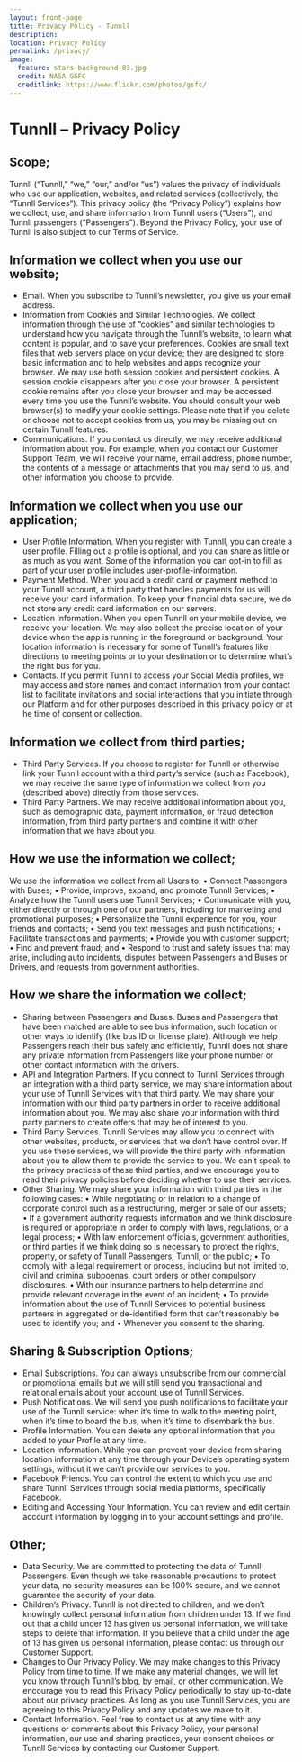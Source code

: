 ```yaml
---
layout: front-page 
title: Privacy Policy - Tunnll
description:  
location: Privacy Policy
permalink: /privacy/
image:
  feature: stars-background-03.jpg
  credit: NASA GSFC
  creditlink: https://www.flickr.com/photos/gsfc/
---
```



# Tunnll – Privacy Policy

## Scope;

Tunnll (“Tunnll,” “we,” “our,” and/or “us”) values the privacy of individuals who use our application, websites, and related services (collectively, the “Tunnll Services”). This privacy policy (the “Privacy Policy”) explains how we collect, use, and share information from Tunnll users (“Users”), and Tunnll passengers (“Passengers”). Beyond the Privacy Policy, your use of Tunnll is also subject to our Terms of Service.

## Information we collect when you use our website;

- Email. When you subscribe to Tunnll’s newsletter, you give us your email address. 
- Information from Cookies and Similar Technologies. We collect information through the use of “cookies” and similar technologies to understand how you navigate through the Tunnll’s website, to learn what content is popular, and to save your preferences. Cookies are small text files that web servers place on your device; they are designed to store basic information and to help websites and apps recognize your browser. We may use both session cookies and persistent cookies. A session cookie disappears after you close your browser. A persistent cookie remains after you close your browser and may be accessed every time you use the Tunnll’s website. You should consult your web browser(s) to modify your cookie settings. Please note that if you delete or choose not to accept cookies from us, you may be missing out on certain Tunnll features.
- Communications. If you contact us directly, we may receive additional information about you. For example, when you contact our Customer Support Team, we will receive your name, email address, phone number, the contents of a message or attachments that you may send to us, and other information you choose to provide.

## Information we collect when you use our application;

- User Profile Information. When you register with Tunnll, you can create a user profile. Filling out a profile is optional, and you can share as little or as much as you want. Some of the information you can opt-in to fill as part of your user profile includes user-profile-information.
- Payment Method. When you add a credit card or payment method to your Tunnll account, a third party that handles payments for us will receive your card information. To keep your financial data secure, we do not store any credit card information on our servers.
- Location Information. When you open Tunnll on your mobile device, we receive your location. We may also collect the precise location of your device when the app is running in the foreground or background. Your location information is necessary for some of Tunnll’s features like directions to meeting points or to your destination or to determine what’s the right bus for you.
- Contacts. If you permit Tunnll to access your Social Media profiles, we may access and store names and contact information from your contact list to facilitate invitations and social interactions that you initiate through our Platform and for other purposes described in this privacy policy or at he time of consent or collection.

## Information we collect from third parties;

- Third Party Services. If you choose to register for Tunnll or otherwise link your Tunnll account with a third party’s service (such as Facebook), we may receive the same type of information we collect from you (described above) directly from those services.
- Third Party Partners. We may receive additional information about you, such as demographic data, payment information, or fraud detection information, from third party partners and combine it with other information that we have about you.

## How we use the information we collect;

We use the information we collect from all Users to:
•	Connect Passengers with Buses;
•	Provide, improve, expand, and promote Tunnll Services;
•	Analyze how the Tunnll users use Tunnll Services;
•	Communicate with you, either directly or through one of our partners, including for marketing and promotional purposes;
•	Personalize the Tunnll experience for you, your friends and contacts;
•	Send you text messages and push notifications;
•	Facilitate transactions and payments;
•	Provide you with customer support;
•	Find and prevent fraud; and
•	Respond to trust and safety issues that may arise, including auto incidents, disputes between Passengers and Buses or Drivers, and requests from government authorities.

## How we share the information we collect;

- Sharing between Passengers and Buses. Buses and Passengers that have been matched are able to see bus information, such location or other ways to identify (like bus ID or license plate). Although we help Passengers reach their bus safely and efficiently, Tunnll does not share any private information from Passengers like your phone number or other contact information with the drivers. 
- API and Integration Partners. If you connect to Tunnll Services through an integration with a third party service, we may share information about your use of Tunnll Services with that third party. We may share your information with our third party partners in order to receive additional information about you. We may also share your information with third party partners to create offers that may be of interest to you.
- Third Party Services. Tunnll Services may allow you to connect with other websites, products, or services that we don’t have control over. If you use these services, we will provide the third party with information about you to allow them to provide the service to you. We can’t speak to the privacy practices of these third parties, and we encourage you to read their privacy policies before deciding whether to use their services.
- Other Sharing. We may share your information with third parties in the following cases:
•	While negotiating or in relation to a change of corporate control such as a restructuring, merger or sale of our assets;
•	If a government authority requests information and we think disclosure is required or appropriate in order to comply with laws, regulations, or a legal process;
•	With law enforcement officials, government authorities, or third parties if we think doing so is necessary to protect the rights, property, or safety of Tunnll Passengers, Tunnll, or the public;
•	To comply with a legal requirement or process, including but not limited to, civil and criminal subpoenas, court orders or other compulsory disclosures.
•	With our insurance partners to help determine and provide relevant coverage in the event of an incident;
•	To provide information about the use of Tunnll Services to potential business partners in aggregated or de-identified form that can’t reasonably be used to identify you; and
•	Whenever you consent to the sharing.

## Sharing & Subscription Options;

- Email Subscriptions. You can always unsubscribe from our commercial or promotional emails but we will still send you transactional and relational emails about your account use of Tunnll Services.
- Push Notifications. We will send you push notifications to facilitate your use of the Tunnll service: when it’s time to walk to the meeting point, when it’s time to board the bus, when it’s time to disembark the bus.
- Profile Information. You can delete any optional information that you added to your Profile at any time.
- Location Information. While you can prevent your device from sharing location information at any time through your Device’s operating system settings, without it we can’t provide our services to you.
- Facebook Friends. You can control the extent to which you use and share Tunnll Services through social media platforms, specifically Facebook.
- Editing and Accessing Your Information. You can review and edit certain account information by logging in to your account settings and profile.

## Other;

- Data Security. We are committed to protecting the data of Tunnll Passengers. Even though we take reasonable precautions to protect your data, no security measures can be 100% secure, and we cannot guarantee the security of your data.
- Children’s Privacy. Tunnll is not directed to children, and we don’t knowingly collect personal information from children under 13. If we find out that a child under 13 has given us personal information, we will take steps to delete that information. If you believe that a child under the age of 13 has given us personal information, please contact us through our Customer Support.
- Changes to Our Privacy Policy. We may make changes to this Privacy Policy from time to time. If we make any material changes, we will let you know through Tunnll’s blog, by email, or other communication. We encourage you to read this Privacy Policy periodically to stay up-to-date about our privacy practices. As long as you use Tunnll Services, you are agreeing to this Privacy Policy and any updates we make to it.
- Contact Information. Feel free to contact us at any time with any questions or comments about this Privacy Policy, your personal information, our use and sharing practices, your consent choices or Tunnll Services by contacting our Customer Support.


